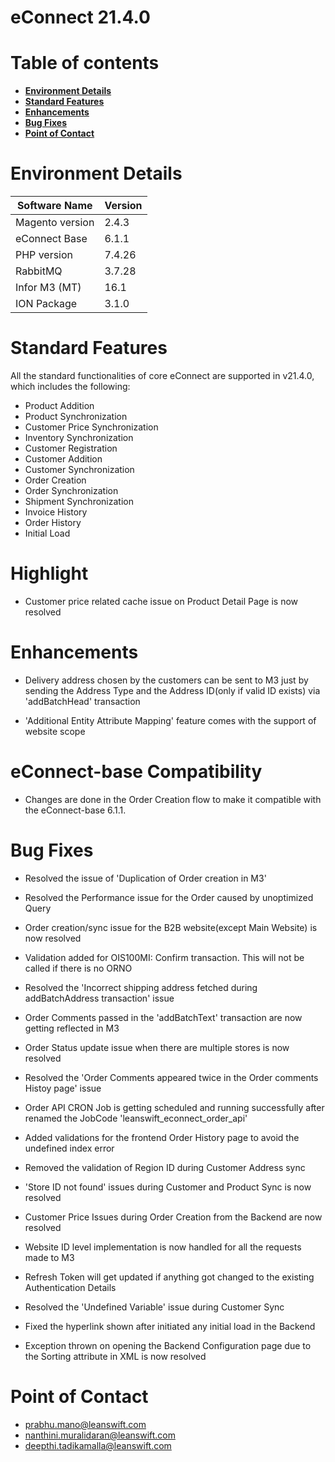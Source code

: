 # **eConnect 21.4.0**

# Table of contents

- [**Environment Details**](#environment-details)
- [**Standard Features**](#standard-features)
- [**Enhancements**](#enhancements)
- [**Bug Fixes**](#bug-fixes)
- [**Point of Contact**](#point-of-contact)


# **Environment Details**

| **Software Name** | **Version** |
| --- | --- |
| Magento version | 2.4.3 |
| eConnect Base | 6.1.1 |
| PHP version | 7.4.26 |
| RabbitMQ | 3.7.28 |
| Infor M3 (MT) | 16.1 |
| ION Package | 3.1.0 |

# **Standard Features**

All the standard functionalities of core eConnect are supported in v21.4.0, which includes the following:

- Product Addition
- Product Synchronization
- Customer Price Synchronization
- Inventory Synchronization
- Customer Registration
- Customer Addition
- Customer Synchronization
- Order Creation
- Order Synchronization
- Shipment Synchronization
- Invoice History
- Order History
- Initial Load


# **Highlight**

- Customer price related cache issue on Product Detail Page is now resolved


# **Enhancements**

- Delivery address chosen by the customers can be sent to M3 just by sending the Address Type and the Address ID(only if valid ID exists) via 'addBatchHead' transaction
 
- 'Additional Entity Attribute Mapping' feature comes with the support of website scope


# **eConnect-base Compatibility**

- Changes are done in the Order Creation flow to make it compatible with the eConnect-base 6.1.1.


# **Bug Fixes**

- Resolved the issue of 'Duplication of Order creation in M3'

- Resolved the Performance issue for the Order caused by unoptimized Query

- Order creation/sync issue for the B2B website(except Main Website) is now resolved

- Validation added for OIS100MI: Confirm transaction. This will not be called if there is no ORNO

- Resolved the 'Incorrect shipping address fetched during addBatchAddress transaction' issue

- Order Comments passed in the 'addBatchText' transaction are now getting reflected in M3

- Order Status update issue when there are multiple stores is now resolved

- Resolved the 'Order Comments appeared twice in the Order comments Histoy page' issue

- Order API CRON Job is getting scheduled and running successfully after renamed the JobCode 'leanswift_econnect_order_api'

- Added validations for the frontend Order History page to avoid the undefined index error

- Removed the validation of Region ID during Customer Address sync

- 'Store ID not found' issues during Customer and Product Sync is now resolved

- Customer Price Issues during Order Creation from the Backend are now resolved

- Website ID level implementation is now handled for all the requests made to M3

- Refresh Token will get updated if anything got changed to the existing Authentication Details

- Resolved the 'Undefined Variable' issue during Customer Sync

- Fixed the hyperlink shown after initiated any initial load in the Backend

- Exception thrown on opening the Backend Configuration page due to the Sorting attribute in XML is now resolved

# **Point of Contact**

- [prabhu.mano@leanswift.com](mailto:prabhu.mano@leanswift.com)
- [nanthini.muralidaran@leanswift.com](mailto:nanthini.muralidaran@leanswift.com)
- [deepthi.tadikamalla@leanswift.com](mailto:deepthi.tadikamalla@leanswift.com)




